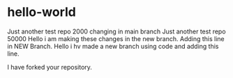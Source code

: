 # hello-world
Just another test repo 2000 
changing in main branch
Just another test repo 50000
Hello i am making these changes in the new branch.
Adding this line in NEW Branch.
Hello i hv made a new branch using code and adding this line. 


I have forked your repository.
